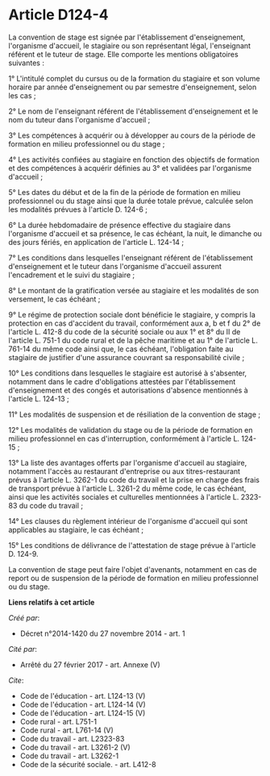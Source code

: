 # Article D124-4

La convention de stage est signée par l'établissement d'enseignement, l'organisme d'accueil, le stagiaire ou son représentant
légal, l'enseignant référent et le tuteur de stage. Elle comporte les mentions obligatoires suivantes : 

1° L'intitulé complet du cursus ou de la formation du stagiaire et son volume horaire par année d'enseignement ou par
semestre d'enseignement, selon les cas ; 

2° Le nom de l'enseignant référent de l'établissement d'enseignement et le nom du tuteur dans l'organisme d'accueil ; 

3° Les compétences à acquérir ou à développer au cours de la période de formation en milieu professionnel ou du stage ; 

4° Les activités confiées au stagiaire en fonction des objectifs de formation et des compétences à acquérir définies au 3° et
validées par l'organisme d'accueil ; 

5° Les dates du début et de la fin de la période de formation en milieu professionnel ou du stage ainsi que la durée totale
prévue, calculée selon les modalités prévues à l'article D. 124-6 ; 

6° La durée hebdomadaire de présence effective du stagiaire dans l'organisme d'accueil et sa présence, le cas échéant, la
nuit, le dimanche ou des jours fériés, en application de l'article L. 124-14 ; 

7° Les conditions dans lesquelles l'enseignant référent de l'établissement d'enseignement et le tuteur dans l'organisme
d'accueil assurent l'encadrement et le suivi du stagiaire ; 

8° Le montant de la gratification versée au stagiaire et les modalités de son versement, le cas échéant ; 

9° Le régime de protection sociale dont bénéficie le stagiaire, y compris la protection en cas d'accident du travail,
conformément aux a, b et f du 2° de l'article L. 412-8 du code de la sécurité sociale ou aux 1° et 8° du II de l'article L.
751-1 du code rural et de la pêche maritime et au 1° de l'article L. 761-14 du même code ainsi que, le cas échéant,
l'obligation faite au stagiaire de justifier d'une assurance couvrant sa responsabilité civile ; 

10° Les conditions dans lesquelles le stagiaire est autorisé à s'absenter, notamment dans le cadre d'obligations attestées
par l'établissement d'enseignement et des congés et autorisations d'absence mentionnés à l'article L. 124-13 ; 

11° Les modalités de suspension et de résiliation de la convention de stage ; 

12° Les modalités de validation du stage ou de la période de formation en milieu professionnel en cas d'interruption,
conformément à l'article L. 124-15 ; 

13° La liste des avantages offerts par l'organisme d'accueil au stagiaire, notamment l'accès au restaurant d'entreprise ou
aux titres-restaurant prévus à l'article L. 3262-1 du code du travail et la prise en charge des frais de transport prévue à
l'article L. 3261-2 du même code, le cas échéant, ainsi que les activités sociales et culturelles mentionnées à l'article L.
2323-83 du code du travail ; 

14° Les clauses du règlement intérieur de l'organisme d'accueil qui sont applicables au stagiaire, le cas échéant ; 

15° Les conditions de délivrance de l'attestation de stage prévue à l'article D. 124-9. 

La convention de stage peut faire l'objet d'avenants, notamment en cas de report ou de suspension de la période de formation
en milieu professionnel ou du stage.

**Liens relatifs à cet article**

_Créé par_:

  - Décret n°2014-1420 du 27 novembre 2014 - art. 1

_Cité par_:

  - Arrêté du 27 février 2017 - art. Annexe (V)

_Cite_:

  - Code de l'éducation - art. L124-13 (V)
  - Code de l'éducation - art. L124-14 (V)
  - Code de l'éducation - art. L124-15 (V)
  - Code rural - art. L751-1
  - Code rural - art. L761-14 (V)
  - Code du travail - art. L2323-83
  - Code du travail - art. L3261-2 (V)
  - Code du travail - art. L3262-1
  - Code de la sécurité sociale. - art. L412-8
